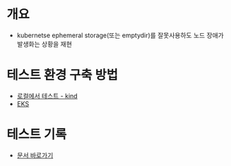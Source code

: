 # 개요
* kubernetse ephemeral storage(또는 emptydir)를 잘못사용하도 노드 장애가 발생화는 상황을 재현

# 테스트 환경 구축 방법
* [로컬에서 테스트 - kind](./install_kubernetes/kind/)
* [EKS](./install_kubernetes/eks/)

# 테스트 기록
* [문서 바로가기](./documents/)

